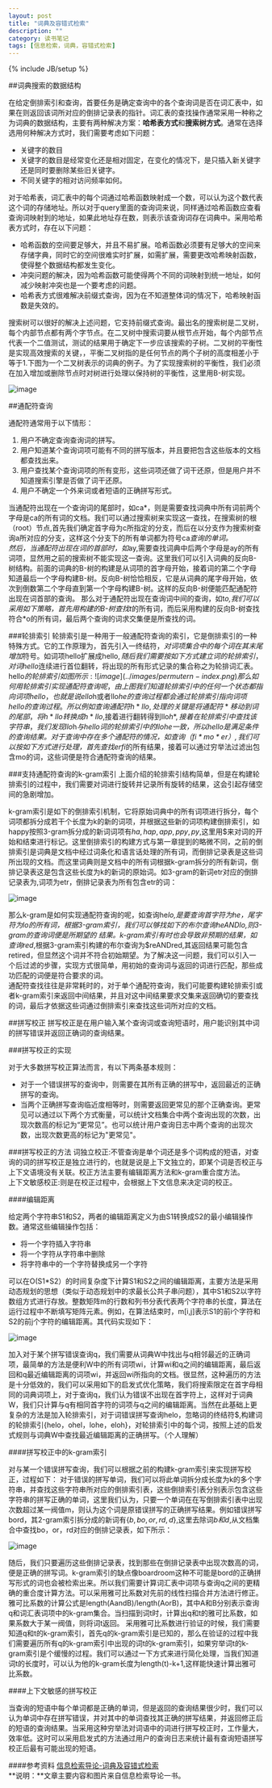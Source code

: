 ```yaml
---
layout: post
title: "词典及容错式检索"      
description: ""     
category: 读书笔记  
tags: [信息检索，词典，容错式检索]
---
```

{% include JB/setup %}

##词典搜索的数据结构

在给定倒排索引和查询，首要任务是确定查询中的各个查询词是否在词汇表中，如果在则返回该词所对应的倒排记录表的指针。词汇表的查找操作通常采用一种称之为词典的数据结构，主要有两种解决方案：**哈希表方式**和**搜索树方式**。通常在选择选用何种解决方式时，我们需要考虑如下问题：                       

* 关键字的数目    
* 关键字的数目是经常变化还是相对固定，在变化的情况下，是只插入新关键字还是同时要删除某些旧关键字。  
* 不同关键字的相对访问频率如何。   

对于哈希表，词汇表中的每个词通过哈希函数映射成一个数，可以认为这个数代表这个词的存储地址。所以对于query里面的查询词来说，同样通过哈希函数应查看查询词映射到的地址，如果此地址存在数，则表示该查询词存在词典中。采用哈希表方式时，存在以下问题：          
    
* 哈希函数的空间要足够大，并且不易扩展。哈希函数必须要有足够大的空间来               存储字典，同时它的空间很难实时扩展，如需扩展，需要更改哈希映射函数，使得整个数据结构都发生变化。 
* 冲突问题的解决，因为哈希函数可能使得两个不同的词映射到统一地址，如何减少映射冲突也是一个要考虑的问题。   
* 哈希表方式很难解决前缀式查询，因为在不知道整体词的情况下，哈希映射函数是失效的。  

搜索树可以很好的解决上述问题，它支持前缀式查询。最出名的搜索树是二叉树，每个内部节点都有两个字节点。在二叉树中搜索词要从根节点开始，每个内部节点代表一个二值测试，测试的结果用于确定下一步应该搜索的子树。二叉树的平衡性是实现高效搜索的关键，，平衡二叉树指的是任何节点的两个子树的高度相差小于等于1.下图为一个二叉树表示的词典的例子。为了实现搜索树的平衡性，我们必须在加入增加或删除节点时对树进行处理以保持树的平衡性，这里用B-树实现。

![image](../images/binary-tree.png)   	

##通配符查询

通配符通常用于以下情形：    
1. 用户不确定查询查询词的拼写。   
2. 用户知道某个查询词项可能有不同的拼写版本，并且要把包含这些版本的文档都查找出来。         
3. 用户查找某个查询词项的所有变形，这些词项还做了词干还原，但是用户并不知道搜索引擎是否做了词干还原。    
4. 用户不确定一个外来词或者短语的正确拼写形式。   

当通配符出现在一个查询词的尾部时，如ca*，则是需要查找词典中所有词前两个字母是ca的所有词的文档。我们可以通过搜索树来实现这一查找，在搜索树的根（root）节点,首先我们确定首字母为c所指定的分支，而后在以分支作为搜索树查询a所对应的分支，这样这个分支下的所有单词都为符号ca*查询的单词。     
然后，当通配符出现在词的首部时，如*ay,需要查找词典中后两个字母是ay的所有词项，显然用之前的搜索树不能实现这一查询。这里我们可以引入词典的反向B-树结构。前面的词典的B-树的构建是从词项的首字母开始，接着词的第二个字母知道最后一个字母构建B-树。反向B-树恰恰相反，它是从词典的尾字母开始，依次到倒数第二个字母直到第一个字母构建B-树。这样的反向B-树便能匹配通配符出现在词首部的查询。
那么对于通配符出现在查询词中间的查询，如t*o,我们可以采用如下策略，首先用构建的B-树查找t*的所有词，而后采用构建的反向B-树查找符合*o的所有词，最后两个查询的词求交集便是所查找的词。

###轮排索引
轮排索引是一种用于一般通配符查询的索引，它是倒排索引的一种特殊方式。它的工作原理为，首先引入一终结符$，对词项集合中的每个词在其末尾增加$符号。如词项hello扩展成hello$,随后我们需要按如下方式建立词的轮排索引，对词hello$连续进行首位翻转，将出现的所有形式记录的集合称之为轮排词汇表。hello$的轮排索引如图所示:   
![image](../images/permutern-index.png)     
那么如何用轮排索引实现通配符查询呢，由上图我们知道轮排索引中的任何一个状态都指向词项hello，也就是说ello$h或者llo$he的查询过程都会通过轮排索引指向词项hello的查询过程。所以例如查询通配符h*llo,处理的关键是将通配符*移动到词的尾部，将h*llo转换成h*llo$,接着进行翻转得到llo$h*,接着在轮排索引中查找该字符串，我们发现llo$h*与hello词的轮排索引中的llo$he一致，所以hello是满足条件的查询结果。       
对于查询中存在多个通配符的情况，如查询（fi*mo*er）,我们可以按如下方式进行处理，首先查找er$fi*的所有结果，接着可以通过穷举法过滤出包含mo的词，这些词便是符合通配符查询的结果。 

###支持通配符查询的k-gram索引
上面介绍的轮排索引结构简单，但是在构建轮排索引的过程中，我们需要对词进行旋转并记录所有旋转的结果，这会引起存储空间的急剧增加。     

k-gram索引是如下的倒排索引机制，它将原始词典中的所有词项进行拆分，每个词项都拆分成若干个长度为k的新的词项，并根据这些新的词项构建倒排索引，如happy按照3-gram拆分成的新词词项有$ha,hap,app,ppy,py$,这里用$来对词的开始和结束进行标记。这里倒排索引的构建方式与第一章提到的略微不同，之前的倒排索引是词典是文档中经过词条化和语言话处理的所有词，而倒排记录表是这些词所出现的文档。而这里词典则是文档中的所有词根据k-gram拆分的所有新词，倒排记录表这是包含这些长度为k的新词的原始词。如3-gram的新词etr对应的倒排记录表为,词项为etr，倒排记录表为所有包含etr的词：    
 
![image](../images/k-gram-index.png)    


那么k-gram是如何实现通配符查询的呢，如查询he*lo,是要查询首字符为he，尾字符为lo的所有词，根据3-gram索引，我们可以够找如下的布尔查询$heANDlo$,则3-gram的查询词便是所期望的
结果。k-gram索引有时也会导致非预期的结果，如查询red*,根据3-gram索引构建的布尔查询为$reANDred,其返回结果可能包含retired，但显然这个词并不符合初始期望。为了解决这一问题，我们可以引入一个后过滤的步骤，实现方式很简单，用初始的查询词与返回的词进行匹配，那些成功匹配的词便是符合要求的词。  
通配符查找往往是非常耗时的，对于单个通配符查询，我们可能要构建轮排索引或者k-gram索引来返回中间结果，并且对这中间结果要求交集来返回确切的要查找的词，最后才依据这些词通过倒排索引来查找这些词所对应的文档。    

##拼写校正
拼写校正是在用户输入某个查询词或查询短语时，用户能识别其中词的拼写错误并返回正确词的查询结果。

###拼写校正的实现

对于大多数拼写校正算法而言，有以下两条基本规则：        

* 对于一个错误拼写的查询中，则需要在其所有正确的拼写中，返回最近的正确拼写的查询。
* 当两个正确拼写查询临近度相等时，则需要返回更常见的那个正确查询。更常见可以通过以下两个方式衡量，可以统计文档集合中两个查询出现的次数，出现次数高的标记为“更常见”。也可以统计用户查询日志中两个查询的出现次数，出现次数更高的标记为"更常见"。  

###拼写校正的方法
词独立校正:不管查询是单个词还是多个词构成的短语，对查询的词的拼写校正是独立进行的，也就是说是上下文独立的，即某个词是否校正与上下文语境没有关联。校正方法主要有编辑距离方法和k-gram重合度方法。   
上下文敏感校正:则是在校正过程中，会根据上下文信息来决定词的校正。

####编辑距离

给定两个字符串S1和S2，两者的编辑距离定义为由S1转换成S2的最小编辑操作数。通常这些编辑操作包括：     
 
* 将一个字符插入字符串   
* 将一个字符从字符串中删除  
* 将字符串中的一个字符替换成另一个字符    

	

可以在O(S1*S2）的时间复杂度下计算S1和S2之间的编辑距离，主要方法是采用动态规划的思想（类似于动态规划中的求最长公共子串问题），其中S1和S2以字符数组方式进行存放。整数矩阵m的行数和列书分表代表两个字符串的长度，算法在运行过程中不断填写矩阵元素。例如，在算法结束时，m[i,j]表示S1的前i个字符和S2的前j个字符的编辑距离。其代码实现如下：   

![image](../images/edit-distance.png)

加入对于某个拼写错误查询q，我们需要从词典W中找出与q相邻最近的正确词项，最简单的方法是便利W中的所有词项wi，计算wi和q之间的编辑距离，最后返回和q最近编辑距离的词项wi，并返回wi所指向的文档。很显然，这种遍历的方法是十分低效的，我们可以采用如下的启发式优化策略，我们将搜索限定在首字母相同的词典词项上，对于查询q，我们认为错误不出现在首字符上，这样对于词典W，我们只计算与q有相同首字符的词项与q之间的编辑距离。当然在此基础上更复杂的方法是加入轮排索引，对于词错误拼写查询helo，忽略词的终结符$,构建词的轮排索引{helo，ohel，lohe，eloh}，对轮排索引中的每个词，按照上述的启发式规则与词典W中查找最近编辑距离的正确拼写。（个人理解）

####拼写校正中的k-gram索引

对与某一个错误拼写查询，我们可以根据之前的构建k-gram索引来实现拼写校正，过程如下：
对于错误的拼写单词，我们可以将此单词拆分成长度为k的多个字符串，并查找这些字符串所对应的倒排索引表，这些倒排索引表分别表示包含这些字符串的拼写正确的单词，这里我们认为，只要一个单词在在写倒排索引表中出现次数超过某一阀值m，则认为这个词是原错误拼写的正确拼写结果。例如错误拼写bord，其2-gram索引拆分成的新词有{$b,bo,or,rd,d$},这里去除词$b和d$,从文档集合中查找bo，or，rd对应的倒排记录表，如下所示：    

![image](../images/sc-k-gram-index.png) 

	
随后，我们只要遍历这些倒排记录表，找到那些在倒排记录表中出现次数高的词，便是正确的拼写词。k-gram索引的缺点像boardroom这种不可能是bord的正确拼写形式的词也会被检索出来。所以我们需要计算词汇表中词项与查询q之间的更精确的重合度计算方法。可以采用雅可比系数对先前的线性扫描合并方法进行修正。雅可比系数的计算公式是length(AandB)/length(AorB)，其中A和B分别表示查询q和词汇表词项中的k-gram集合。当扫描到词t时，计算出q和t的雅可比系数，如果系数大于某一阀值，则将词t返回。
采用雅可比系数进行验证的时候，我们需要知道q和t的k-gram索引，首先q的k-gram索引是已知的，那么在验证的过程中我们需要遍历所有q的k-gram索引中出现的词t的k-gram索引，如果穷举词t的k-gram索引是个缓慢的过程。我们可以通过一下方式来进行简化处理，当我们知道词t的长度时，可以认为他的k-gram长度为length(t)-k+1,这样能快速计算出雅可比系数。

####上下文敏感的拼写校正

当查询的短语中每个单词都是正确的单词，但是返回的查询结果很少时，我们可以认为单词中存在拼写错误，并对其中的单词查找其正确的拼写结果，并返回修正后的短语的查询结果。当采用这种穷举法对词语中的词进行拼写校正时，工作量大，效率低。这时可以采用启发式的方法通过用户的查询日志来统计最有查询短语拼写校正后最有可能出现的短语。

####参考资料
[信息检索导论-词典及容错式检索](https://www.google.com.hk/search?q=%E4%BF%A1%E6%81%AF%E6%A3%80%E7%B4%A2%E5%AF%BC%E8%AE%BA&oq=%E4%BF%A1%E6%81%AF%E6%A3%80%E7%B4%A2%E5%AF%BC%E8%AE%BA&aqs=chrome..69i57j69i65j69i61l3j0.3218j0j1&sourceid=chrome&ie=UTF-8)  
**说明：**文章主要内容和图片来自信息检索导论一书。




























 




